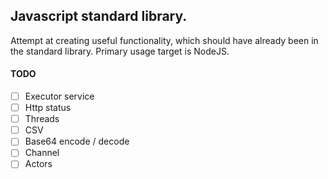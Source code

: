 ## Javascript standard library.

Attempt at creating useful functionality, which should have already been in the standard library. Primary usage target is NodeJS.


#### TODO

- [ ] Executor service
- [ ] Http status
- [ ] Threads
- [ ] CSV
- [ ] Base64 encode / decode
- [ ] Channel
- [ ] Actors
